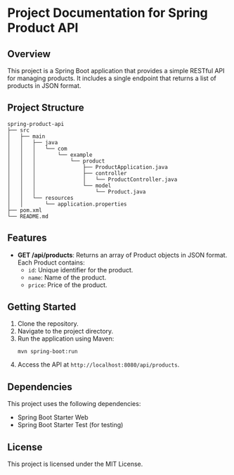 # Project Documentation for Spring Product API

## Overview
This project is a Spring Boot application that provides a simple RESTful API for managing products. It includes a single endpoint that returns a list of products in JSON format.

## Project Structure
```
spring-product-api
├── src
│   ├── main
│   │   ├── java
│   │   │   └── com
│   │   │       └── example
│   │   │           └── product
│   │   │               ├── ProductApplication.java
│   │   │               ├── controller
│   │   │               │   └── ProductController.java
│   │   │               └── model
│   │   │                   └── Product.java
│   │   └── resources
│   │       └── application.properties
├── pom.xml
└── README.md
```

## Features
- **GET /api/products**: Returns an array of Product objects in JSON format. Each Product contains:
  - `id`: Unique identifier for the product.
  - `name`: Name of the product.
  - `price`: Price of the product.

## Getting Started
1. Clone the repository.
2. Navigate to the project directory.
3. Run the application using Maven:
   ```
   mvn spring-boot:run
   ```
4. Access the API at `http://localhost:8080/api/products`.

## Dependencies
This project uses the following dependencies:
- Spring Boot Starter Web
- Spring Boot Starter Test (for testing)

## License
This project is licensed under the MIT License.